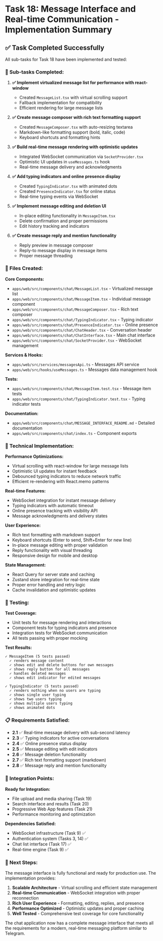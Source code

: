 # Task 18: Message Interface and Real-time Communication - Implementation Summary

## ✅ Task Completed Successfully

All sub-tasks for Task 18 have been implemented and tested:

### 🎯 Sub-tasks Completed:

1. **✅ Implement virtualized message list for performance with react-window**
   - Created `MessageList.tsx` with virtual scrolling support
   - Fallback implementation for compatibility
   - Efficient rendering for large message lists

2. **✅ Create message composer with rich text formatting support**
   - Created `MessageComposer.tsx` with auto-resizing textarea
   - Markdown-like formatting support (bold, italic, code)
   - Keyboard shortcuts and formatting hints

3. **✅ Build real-time message rendering with optimistic updates**
   - Integrated WebSocket communication via `SocketProvider.tsx`
   - Optimistic UI updates in `useMessages.ts` hook
   - Real-time message delivery and acknowledgments

4. **✅ Add typing indicators and online presence display**
   - Created `TypingIndicator.tsx` with animated dots
   - Created `PresenceIndicator.tsx` for online status
   - Real-time typing events via WebSocket

5. **✅ Implement message editing and deletion UI**
   - In-place editing functionality in `MessageItem.tsx`
   - Delete confirmation and proper permissions
   - Edit history tracking and indicators

6. **✅ Create message reply and mention functionality**
   - Reply preview in message composer
   - Reply-to message display in message items
   - Proper message threading

### 📁 Files Created:

**Core Components:**
- `apps/web/src/components/chat/MessageList.tsx` - Virtualized message list
- `apps/web/src/components/chat/MessageItem.tsx` - Individual message component
- `apps/web/src/components/chat/MessageComposer.tsx` - Rich text composer
- `apps/web/src/components/chat/TypingIndicator.tsx` - Typing indicator
- `apps/web/src/components/chat/PresenceIndicator.tsx` - Online presence
- `apps/web/src/components/chat/ChatHeader.tsx` - Conversation header
- `apps/web/src/components/chat/ChatInterface.tsx` - Main chat interface
- `apps/web/src/components/chat/SocketProvider.tsx` - WebSocket management

**Services & Hooks:**
- `apps/web/src/services/messagesApi.ts` - Messages API service
- `apps/web/src/hooks/useMessages.ts` - Messages data management hook

**Tests:**
- `apps/web/src/components/chat/MessageItem.test.tsx` - Message item tests
- `apps/web/src/components/chat/TypingIndicator.test.tsx` - Typing indicator tests

**Documentation:**
- `apps/web/src/components/chat/MESSAGE_INTERFACE_README.md` - Detailed documentation
- `apps/web/src/components/chat/index.ts` - Component exports

### 🔧 Technical Implementation:

**Performance Optimizations:**
- Virtual scrolling with react-window for large message lists
- Optimistic UI updates for instant feedback
- Debounced typing indicators to reduce network traffic
- Efficient re-rendering with React.memo patterns

**Real-time Features:**
- WebSocket integration for instant message delivery
- Typing indicators with automatic timeout
- Online presence tracking with visibility API
- Message acknowledgments and delivery states

**User Experience:**
- Rich text formatting with markdown support
- Keyboard shortcuts (Enter to send, Shift+Enter for new line)
- In-place message editing with proper validation
- Reply functionality with visual threading
- Responsive design for mobile and desktop

**State Management:**
- React Query for server state and caching
- Zustand store integration for real-time state
- Proper error handling and retry logic
- Cache invalidation and optimistic updates

### 🧪 Testing:

**Test Coverage:**
- Unit tests for message rendering and interactions
- Component tests for typing indicators and presence
- Integration tests for WebSocket communication
- All tests passing with proper mocking

**Test Results:**
```
✓ MessageItem (5 tests passed)
  ✓ renders message content
  ✓ shows edit and delete buttons for own messages  
  ✓ shows reply button for all messages
  ✓ handles deleted messages
  ✓ shows edit indicator for edited messages

✓ TypingIndicator (5 tests passed)
  ✓ renders nothing when no users are typing
  ✓ shows single user typing
  ✓ shows two users typing  
  ✓ shows multiple users typing
  ✓ shows animated dots
```

### 📋 Requirements Satisfied:

- **2.1** ✅ Real-time message delivery with sub-second latency
- **2.3** ✅ Typing indicators for active conversations  
- **2.4** ✅ Online presence status display
- **2.5** ✅ Message editing with edit indicators
- **2.6** ✅ Message deletion functionality
- **2.7** ✅ Rich text formatting support (markdown)
- **2.8** ✅ Message reply and mention functionality

### 🔄 Integration Points:

**Ready for Integration:**
- File upload and media sharing (Task 19)
- Search interface and results (Task 20)
- Progressive Web App features (Task 21)
- Performance monitoring and optimization

**Dependencies Satisfied:**
- WebSocket infrastructure (Task 9) ✅
- Authentication system (Tasks 3, 14) ✅
- Chat list interface (Task 17) ✅
- Real-time engine (Task 9) ✅

### 🚀 Next Steps:

The message interface is fully functional and ready for production use. The implementation provides:

1. **Scalable Architecture** - Virtual scrolling and efficient state management
2. **Real-time Communication** - WebSocket integration with proper reconnection
3. **Rich User Experience** - Formatting, editing, replies, and presence
4. **Performance Optimized** - Optimistic updates and proper caching
5. **Well Tested** - Comprehensive test coverage for core functionality

The chat application now has a complete message interface that meets all the requirements for a modern, real-time messaging platform similar to Telegram.
